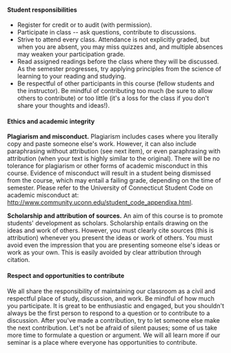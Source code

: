 #### Student responsibilities
- Register for credit or to audit (with permission).
- Participate in class -- ask questions, contribute to discussions.
- Strive to attend every class. Attendance is not explicitly graded, but when you are absent, you may miss quizzes and, and multiple absences may weaken your participation grade.
- Read assigned readings before the class where they will be discussed. As the semester progresses, try applying principles from the science of learning to your reading and studying.
- Be respectful of other participants in this course (fellow students and the instructor). Be mindful of contributing too much (be sure to allow others to contribute) or too little (it's a loss for the class if you don't share your thoughts and ideas!).

#### Ethics and academic integrity
**Plagiarism and misconduct.**
Plagiarism includes cases where you literally copy and paste someone else's work. However, it can also include paraphrasing without attribution (see next item), or even paraphrasing with attribution (when your text is highly similar to the original). There will be no tolerance for plagiarism or other forms of academic misconduct in this course. Evidence of misconduct will result in a student being dismissed from the course, which may entail a failing grade, depending on the time of semester. Please refer to the University of Connecticut Student Code on academic misconduct at:  http://www.community.uconn.edu/student_code_appendixa.html.

**Scholarship and attribution of sources.**
An aim of this course is to promote students' development as scholars. Scholarship entails drawing on the ideas and work of others. However, you must clearly cite sources (this is attribution) whenever you present the ideas or work of others. You must avoid even the impression that you are presenting someone else's ideas or work as your own. This is easily avoided by clear attribution through citation.

#### Respect and opportunities to contribute
We all share the responsibility of maintaining our classroom as a civil and respectful place of study, discussion, and work. Be mindful of how much you participate. It is great to be enthusiastic and engaged, but you shouldn't always be the first person to respond to a question or to contribute to a discussion. After you've made a contribution, try to let someone else make the next contribution. Let's not be afraid of silent pauses; some of us take more time to formulate a question or argument. We will all learn more if our seminar is a place where everyone has opportunities to contribute.
